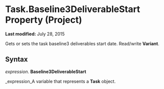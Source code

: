 
# Task.Baseline3DeliverableStart Property (Project)

 **Last modified:** July 28, 2015

Gets or sets the task baseline3 deliverables start date. Read/write  **Variant**.

## Syntax

 _expression_. **Baseline3DeliverableStart**

 _expression_A variable that represents a  **Task** object.

